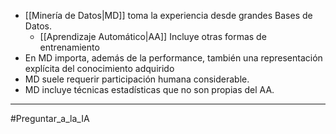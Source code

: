 - [[Minería de Datos|MD]] toma la experiencia desde grandes Bases de Datos.
	- [[Aprendizaje Automático|AA]] Incluye otras formas de entrenamiento
- En MD importa, además de la performance, también una representación explícita del conocimiento adquirido
- MD suele requerir participación humana considerable.
- MD incluye técnicas estadísticas que no son propias del AA.
***
#Preguntar_a_la_IA
